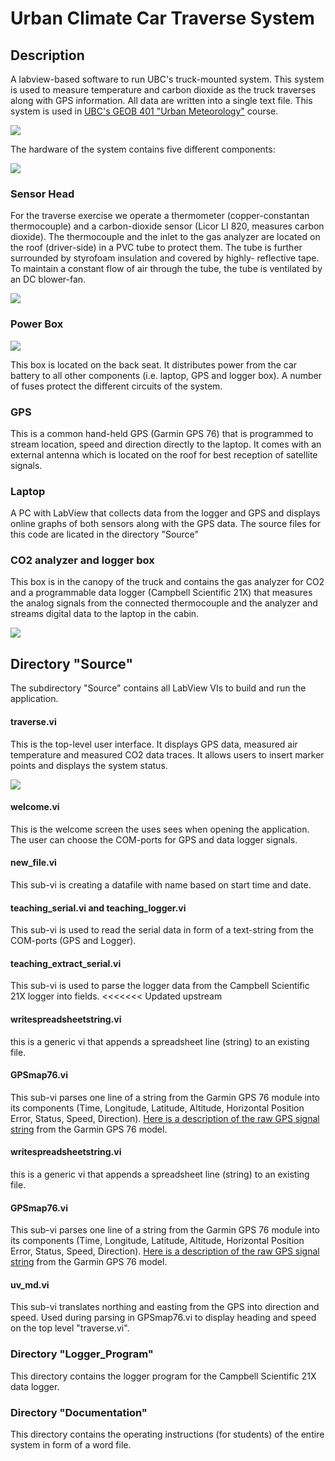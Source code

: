 # Urban Climate Car Traverse System 

## Description

A labview-based software to run UBC's truck-mounted system. This system is used to measure temperature and carbon dioxide as the truck traverses along with GPS information. All data are written into a single text file. This system is used in <a href="http://ibis.geog.ubc.ca/courses/geob401/">UBC's GEOB 401 "Urban Meteorology"</a> course.

![](Image-System-Photo.jpg)

The hardware of the system contains five different components:

![](Image-System-Components.jpg)

### Sensor Head

For the traverse exercise we operate a thermometer (copper-constantan thermocouple) and a carbon-dioxide sensor (Licor LI 820, measures carbon dioxide). The thermocouple and the inlet to the gas analyzer are located on the roof (driver-side) in a PVC tube to protect them. The tube is further surrounded by styrofoam insulation and covered by highly- reflective tape. To maintain a constant flow of air through the tube, the tube is ventilated by an DC blower-fan.

![](Image-Sensor.png)

### Power Box 

![](Image-Power-Pox.jpg)

This box is located on the back seat. It distributes power from the car battery to all other components (i.e. laptop, GPS and logger box). A number of fuses protect the different circuits of the system. 

### GPS 

This is a common hand-held GPS (Garmin GPS 76) that is programmed to stream location, speed and direction directly to the laptop. It comes with an external antenna which is located on the roof for best reception of satellite signals.

### Laptop

A PC with LabView that collects data from the logger and GPS and displays online graphs of both sensors along with the GPS data. The source files for this code are licated in the directory "Source"

### CO2 analyzer and logger box 

This box is in the canopy of the truck and contains the gas analyzer for CO2 and a programmable data logger (Campbell Scientific 21X) that measures the analog signals from the connected thermocouple and the analyzer and streams digital data to the laptop in the cabin. 

![](Image-Analyzer.jpg)

## Directory "Source"

The subdirectory "Source" contains all LabView VIs to build and run the application.

#### traverse.vi

This is the top-level user interface. It displays GPS data, measured air temperature and measured CO2 data traces. It allows users to insert marker points and displays the system status. 

![](Image-Screen.gif)

#### welcome.vi

This is the welcome screen the uses sees when opening the application. The user can choose the COM-ports for GPS and data logger signals.

#### new_file.vi

This sub-vi is creating a datafile with name based on start time and date.

#### teaching_serial.vi and teaching_logger.vi

This sub-vi is used to read the serial data in form of a text-string from the COM-ports (GPS and Logger).

#### teaching_extract_serial.vi

This sub-vi is used to parse the logger data from the Campbell Scientific 21X logger into fields. 
<<<<<<< Updated upstream

#### writespreadsheetstring.vi

this is a generic vi that appends a spreadsheet line (string) to an existing file. 

#### GPSmap76.vi

This sub-vi parses one line of a string from the Garmin GPS 76 module into its components (Time, Longitude, Latitude, Altitude, Horizontal Position Error, Status, Speed, Direction). <a href="images/GPS_Signal.png">Here is a description of the raw GPS signal string</a> from the Garmin GPS 76 model.

#### writespreadsheetstring.vi

this is a generic vi that appends a spreadsheet line (string) to an existing file. 

#### GPSmap76.vi

This sub-vi parses one line of a string from the Garmin GPS 76 module into its components (Time, Longitude, Latitude, Altitude, Horizontal Position Error, Status, Speed, Direction). <a href="images/GPS_Signal.png">Here is a description of the raw GPS signal string</a> from the Garmin GPS 76 model.

#### uv_md.vi

This sub-vi translates northing and easting from the GPS into direction and speed. Used during parsing in GPSmap76.vi to display heading and speed on the top level "traverse.vi".

### Directory "Logger_Program"

This directory contains the logger program for the Campbell Scientific 21X data logger.

### Directory "Documentation"

This directory contains the operating instructions (for students) of the entire system in form of a word file.
